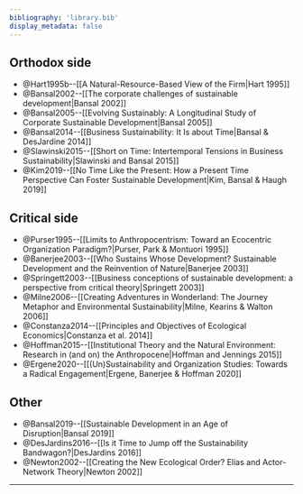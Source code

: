 ```yaml
---
bibliography: 'library.bib'
display_metadata: false
---
```


## Orthodox side

* @Hart1995b--[[A Natural-Resource-Based View of the Firm|Hart 1995]]
* @Bansal2002--[[The corporate challenges of sustainable development|Bansal 2002]]
* @Bansal2005--[[Evolving Sustainably: A Longitudinal Study of Corporate Sustainable Development|Bansal 2005]]
* @Bansal2014--[[Business Sustainability: It Is about Time|Bansal & DesJardine 2014]]
* @Slawinski2015--[[Short on Time: Intertemporal Tensions in Business Sustainability|Slawinski and Bansal 2015]]
* @Kim2019--[[No Time Like the Present: How a Present Time Perspective Can Foster Sustainable Development|Kim, Bansal & Haugh 2019]]

## Critical side

* @Purser1995--[[Limits to Anthropocentrism: Toward an Ecocentric Organization Paradigm?|Purser, Park & Montuori 1995]]
* @Banerjee2003--[[Who Sustains Whose Development? Sustainable Development and the Reinvention of Nature|Banerjee 2003]]
* @Springett2003--[[Business conceptions of sustainable development: a perspective from critical theory|Springett 2003]]
* @Milne2006--[[Creating Adventures in Wonderland: The Journey Metaphor and Environmental Sustainability|Milne, Kearins & Walton 2006]]
* @Constanza2014--[[Principles and Objectives of Ecological Economics|Constanza et al. 2014]]
* @Hoffman2015--[[Institutional Theory and the Natural Environment: Research in (and on) the Anthropocene|Hoffman and Jennings 2015]]
* @Ergene2020--[[(Un)Sustainability and Organization Studies: Towards a Radical Engagement|Ergene, Banerjee & Hoffman 2020]]

## Other

* @Bansal2019--[[Sustainable Development in an Age of Disruption|Bansal 2019]]
* @DesJardins2016--[[Is it Time to Jump off the Sustainability Bandwagon?|DesJardins 2016]]
* @Newton2002--[[Creating the New Ecological Order? Elias and Actor-Network Theory|Newton 2002]]

---